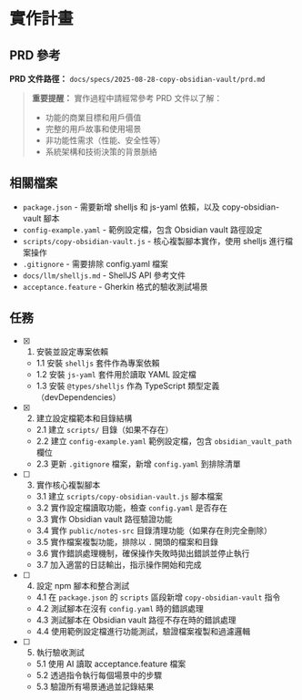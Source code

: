 # 實作計畫

## PRD 參考

**PRD 文件路徑：** `docs/specs/2025-08-28-copy-obsidian-vault/prd.md`

> **重要提醒：** 實作過程中請經常參考 PRD 文件以了解：
>
> - 功能的商業目標和用戶價值
> - 完整的用戶故事和使用場景
> - 非功能性需求（性能、安全性等）
> - 系統架構和技術決策的背景脈絡

## 相關檔案

- `package.json` - 需要新增 shelljs 和 js-yaml 依賴，以及 copy-obsidian-vault 腳本
- `config-example.yaml` - 範例設定檔，包含 Obsidian vault 路徑設定
- `scripts/copy-obsidian-vault.js` - 核心複製腳本實作，使用 shelljs 進行檔案操作
- `.gitignore` - 需要排除 config.yaml 檔案
- `docs/llm/shelljs.md` - ShellJS API 參考文件
- `acceptance.feature` - Gherkin 格式的驗收測試場景

## 任務

- [x] 1. 安裝並設定專案依賴
  - 1.1 安裝 `shelljs` 套件作為專案依賴
  - 1.2 安裝 `js-yaml` 套件用於讀取 YAML 設定檔
  - 1.3 安裝 `@types/shelljs` 作為 TypeScript 類型定義（devDependencies）

- [x] 2. 建立設定檔範本和目錄結構
  - 2.1 建立 `scripts/` 目錄（如果不存在）
  - 2.2 建立 `config-example.yaml` 範例設定檔，包含 `obsidian_vault_path` 欄位
  - 2.3 更新 `.gitignore` 檔案，新增 `config.yaml` 到排除清單

- [ ] 3. 實作核心複製腳本
  - 3.1 建立 `scripts/copy-obsidian-vault.js` 腳本檔案
  - 3.2 實作設定檔讀取功能，檢查 `config.yaml` 是否存在
  - 3.3 實作 Obsidian vault 路徑驗證功能
  - 3.4 實作 `public/notes-src` 目錄清理功能（如果存在則完全刪除）
  - 3.5 實作檔案複製功能，排除以 `.` 開頭的檔案和目錄
  - 3.6 實作錯誤處理機制，確保操作失敗時拋出錯誤並停止執行
  - 3.7 加入適當的日誌輸出，指示操作開始和完成

- [ ] 4. 設定 npm 腳本和整合測試
  - 4.1 在 `package.json` 的 `scripts` 區段新增 `copy-obsidian-vault` 指令
  - 4.2 測試腳本在沒有 `config.yaml` 時的錯誤處理
  - 4.3 測試腳本在 Obsidian vault 路徑不存在時的錯誤處理
  - 4.4 使用範例設定檔進行功能測試，驗證檔案複製和過濾邏輯

- [ ] 5. 執行驗收測試
  - 5.1 使用 AI 讀取 acceptance.feature 檔案
  - 5.2 透過指令執行每個場景中的步驟
  - 5.3 驗證所有場景通過並記錄結果